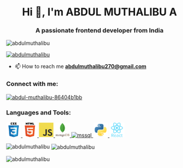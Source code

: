 <h1 align="center">Hi 👋, I'm ABDUL MUTHALIBU A</h1>
<h3 align="center">A passionate frontend developer from India</h3>

<p align="left"> <img src="https://komarev.com/ghpvc/?username=abdulmuthalibu&label=Profile%20views&color=0e75b6&style=flat" alt="abdulmuthalibu" /> </p>

<p align="left"> <a href="https://github.com/ryo-ma/github-profile-trophy"><img src="https://github-profile-trophy.vercel.app/?username=abdulmuthalibu" alt="abdulmuthalibu" /></a> </p>

- 📫 How to reach me **abdulmuthalibu270@gmail.com**

<h3 align="left">Connect with me:</h3>
<p align="left">
<a href="https://linkedin.com/in/abdul-muthalibu-86404b1bb" target="blank"><img align="center" src="https://raw.githubusercontent.com/rahuldkjain/github-profile-readme-generator/master/src/images/icons/Social/linked-in-alt.svg" alt="abdul-muthalibu-86404b1bb" height="30" width="40" /></a>
</p>

<h3 align="left">Languages and Tools:</h3>
<p align="left"> <a href="https://www.w3schools.com/css/" target="_blank" rel="noreferrer"> <img src="https://raw.githubusercontent.com/devicons/devicon/master/icons/css3/css3-original-wordmark.svg" alt="css3" width="40" height="40"/> </a> <a href="https://www.w3.org/html/" target="_blank" rel="noreferrer"> <img src="https://raw.githubusercontent.com/devicons/devicon/master/icons/html5/html5-original-wordmark.svg" alt="html5" width="40" height="40"/> </a> <a href="https://developer.mozilla.org/en-US/docs/Web/JavaScript" target="_blank" rel="noreferrer"> <img src="https://raw.githubusercontent.com/devicons/devicon/master/icons/javascript/javascript-original.svg" alt="javascript" width="40" height="40"/> </a> <a href="https://www.mongodb.com/" target="_blank" rel="noreferrer"> <img src="https://raw.githubusercontent.com/devicons/devicon/master/icons/mongodb/mongodb-original-wordmark.svg" alt="mongodb" width="40" height="40"/> </a> <a href="https://www.microsoft.com/en-us/sql-server" target="_blank" rel="noreferrer"> <img src="https://www.svgrepo.com/show/303229/microsoft-sql-server-logo.svg" alt="mssql" width="40" height="40"/> </a> <a href="https://www.python.org" target="_blank" rel="noreferrer"> <img src="https://raw.githubusercontent.com/devicons/devicon/master/icons/python/python-original.svg" alt="python" width="40" height="40"/> </a> <a href="https://reactjs.org/" target="_blank" rel="noreferrer"> <img src="https://raw.githubusercontent.com/devicons/devicon/master/icons/react/react-original-wordmark.svg" alt="react" width="40" height="40"/> </a> </p>

<p><img align="left" src="https://github-readme-stats.vercel.app/api/top-langs?username=abdulmuthalibu&show_icons=true&locale=en&layout=compact" alt="abdulmuthalibu" /></p>

<p>&nbsp;<img align="center" src="https://github-readme-stats.vercel.app/api?username=abdulmuthalibu&show_icons=true&locale=en" alt="abdulmuthalibu" /></p>

<p><img align="center" src="https://github-readme-streak-stats.herokuapp.com/?user=abdulmuthalibu&" alt="abdulmuthalibu" /></p>
